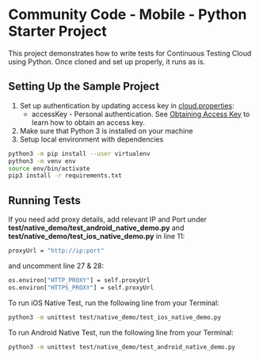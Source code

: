 # Community Code - Mobile - Python Starter Project
This project demonstrates how to write tests for Continuous Testing Cloud using Python. Once cloned and set up properly, it runs as is.

## Setting Up the Sample Project


1. Set up authentication by updating access key in [cloud.properties](cloud.properties):
    * accessKey -  Personal authentication. See [Obtaining Access Key](https://docs.experitest.com/pages/viewpage.action?pageId=52593435) to learn how to obtain an access key.
1. Make sure that Python 3 is installed on your machine
1. Setup local environment with dependencies
```bash
python3 -m pip install --user virtualenv
python3 -m venv env
source env/bin/activate
pip3 install -r requirements.txt
```

## Running Tests

If you need add proxy details, add relevant IP and Port under **test/native_demo/test_android_native_demo.py** and **test/native_demo/test_ios_native_demo.py** in line 11:

```bash
proxyUrl = "http://ip:port"
```

and uncomment line 27 & 28:

```bash
os.environ["HTTP_PROXY"] = self.proxyUrl
os.environ["HTTPS_PROXY"] = self.proxyUrl
```

To run iOS Native Test, run the following line from your Terminal: 

```bash
python3 -m unittest test/native_demo/test_ios_native_demo.py
```

To run Android Native Test, run the following line from your Terminal:

```bash
python3 -m unittest test/native_demo/test_android_native_demo.py
```
